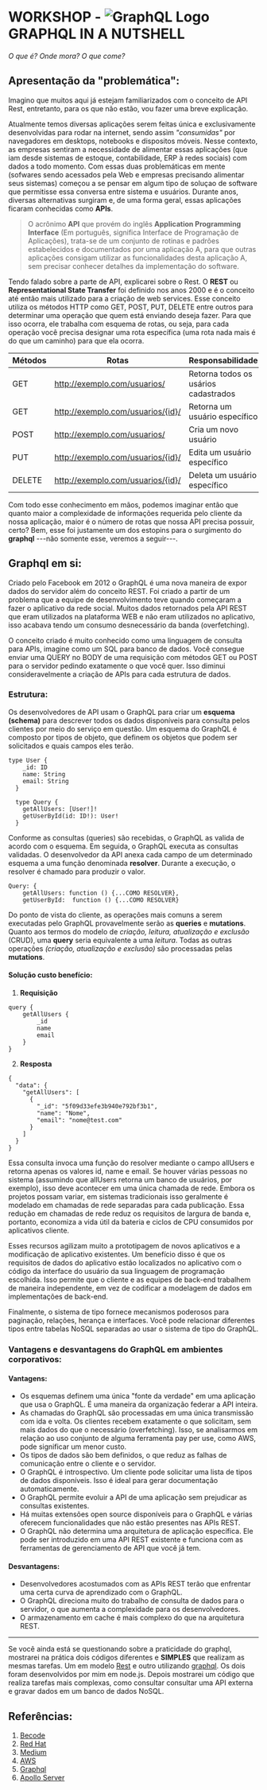 # <span style="color:'#E10098'">WORKSHOP - ![GraphQL Logo](https://graphql.org/img/logo.svg) **GRAPHQL** IN A NUTSHELL</span>

_O que é? Onde mora? O que come?_

## Apresentação da "problemática":

Imagino que muitos aqui já estejam familiarizados com o conceito de API Rest, entretanto, para os que não estão, vou fazer uma breve explicação.

Atualmente temos diversas aplicações serem feitas única e exclusivamente desenvolvidas para rodar na internet, sendo assim _"consumidas"_ por navegadores em desktops, notebooks e dispositos móveis. Nesse contexto, as empresas sentiram a necessidade de alimentar essas aplicações (que iam desde sistemas de estoque, contabilidade, ERP à redes sociais) com dados a todo momento.
Com essas duas problemáticas em mente (sofwares sendo acessados pela Web e empresas precisando alimentar seus sistemas) começou a se pensar em algum tipo de soluçao de software que permitisse essa conversa entre sistema e usuários.
Durante anos, diversas alternativas surgiram e, de uma forma geral, essas aplicações ficaram conhecidas como **APIs**.

> O acrônimo **API** que provém do inglês **Application Programming Interface** (Em português, significa Interface de Programação de Aplicações), trata-se de um conjunto de rotinas e padrões estabelecidos e documentados por uma aplicação A, para que outras aplicações consigam utilizar as funcionalidades desta aplicação A, sem precisar conhecer detalhes da implementação do software.

Tendo falado sobre a parte de API, explicarei sobre o Rest.
O **REST** ou **Representational State Transfer** foi definido nos anos 2000 e é o conceito até então mais utilizado para a criação de web services. Esse conceito utiliza os métodos HTTP como GET, POST, PUT, DELETE entre outros para determinar uma operação que quem está enviando deseja fazer.
Para que isso ocorra, ele trabalha com esquema de rotas, ou seja, para cada operação você precisa designar uma rota específica (uma rota nada mais é do que um caminho) para que ela ocorra.

| Métodos | Rotas                             | Responsabilidade                     |
| ------- | --------------------------------- | ------------------------------------ |
| GET     | http://exemplo.com/usuarios/      | Retorna todos os usários cadastrados |
| GET     | http://exemplo.com/usuarios/{id}/ | Retorna um usuário específico        |
| POST    | http://exemplo.com/usuarios/      | Cria um novo usuário                 |
| PUT     | http://exemplo.com/usuarios/{id}/ | Edita um usuário específico          |
| DELETE  | http://exemplo.com/usuarios/{id}/ | Deleta um usuário específico         |

Com todo esse conhecimento em mãos, podemos imaginar então que quanto maior a complexidade de informações requerida pelo cliente da nossa aplicação, maior é o número de rotas que nossa API precisa possuir, certo? Bem, esse foi justamente um dos estopins para o surgimento do **graphql** ---não somente esse, veremos a seguir---.

## Graphql em si:

Criado pelo Facebook em 2012 o GraphQL é uma nova maneira de expor dados do servidor além do conceito REST. Foi criado a partir de um problema que a equipe de desenvolvimento teve quando começaram a fazer o aplicativo da rede social. Muitos dados retornados pela API REST que eram utilizados na plataforma WEB e não eram utilizados no aplicativo, isso acabava tendo um consumo desnecessário da banda (overfetching).

O conceito criado é muito conhecido como uma linguagem de consulta para APIs, imagine como um SQL para banco de dados. Você consegue enviar uma QUERY no BODY de uma requisição com métodos GET ou POST para o servidor pedindo exatamente o que você quer. Isso diminui consideravelmente a criação de APIs para cada estrutura de dados.

### Estrutura:

Os desenvolvedores de API usam o GraphQL para criar um **esquema (schema)** para descrever todos os dados disponíveis para consulta pelos clientes por meio do serviço em questão. 
Um esquema do GraphQL é composto por tipos de objeto, que definem os objetos que podem ser solicitados e quais campos eles terão. 

```
type User {
    _id: ID
    name: String
    email: String
  }

  type Query {
    getAllUsers: [User!]!
    getUserById(id: ID!): User!
  }
```

Conforme as consultas (queries) são recebidas, o GraphQL as valida de acordo com o esquema. Em seguida, o GraphQL executa as consultas validadas.
O desenvolvedor da API anexa cada campo de um determinado esquema a uma função denominada **resolver**. Durante a execução, o resolver é chamado para produzir o valor.

```
Query: {
    getAllUsers: function () {...COMO RESOLVER},
    getUserById:  function () {...COMO RESOLVER}
```

Do ponto de vista do cliente, as operações mais comuns a serem executadas pelo GraphQL provavelmente serão as **queries** e **mutations**. Quanto aos termos do modelo de _criação, leitura, atualização e exclusão_ (CRUD), uma **query** seria equivalente a uma _leitura_. Todas as outras operações _(criação, atualização e exclusão)_ são processadas pelas **mutations**.

#### Solução custo benefício:

1. **Requisição**
```
query {
    getAllUsers {
        _id
        name
        email
    }
}
``` 

2. **Resposta**
```
{
  "data": {
    "getAllUsers": [
      {
        "_id": "5f09d33efe3b940e792bf3b1",
        "name": "Nome",
        "email": "nome@test.com"
      }
    ]
  }
}
```


Essa consulta invoca uma função do resolver mediante o campo allUsers e retorna apenas os valores id, name e email. Se houver várias pessoas no sistema (assumindo que allUsers retorna um banco de usuários, por exemplo), isso deve acontecer em uma única chamada de rede. Embora os projetos possam variar, em sistemas tradicionais isso geralmente é modelado em chamadas de rede separadas para cada publicação. Essa redução em chamadas de rede reduz os requisitos de largura de banda e, portanto, economiza a vida útil da bateria e ciclos de CPU consumidos por aplicativos cliente.

Esses recursos agilizam muito a prototipagem de novos aplicativos e a modificação de aplicativo existentes. Um benefício disso é que os requisitos de dados do aplicativo estão localizados no aplicativo com o código da interface do usuário da sua linguagem de programação escolhida. Isso permite que o cliente e as equipes de back-end trabalhem de maneira independente, em vez de codificar a modelagem de dados em implementações de back-end.

Finalmente, o sistema de tipo fornece mecanismos poderosos para paginação, relações, herança e interfaces. Você pode relacionar diferentes tipos entre tabelas NoSQL separadas ao usar o sistema de tipo do GraphQL.

### Vantagens e desvantagens do GraphQL em ambientes corporativos:

#### Vantagens:

* Os esquemas definem uma única "fonte da verdade" em uma aplicação que usa o GraphQL. É uma maneira da organização federar a API inteira.
* As chamadas do GraphQL são processadas em uma única transmissão com ida e volta. Os clientes recebem exatamente o que solicitam, sem mais dados do que o necessário (overfetching). Isso, se analisarmos em relação ao uso conjunto de alguma ferramenta pay per use, como AWS, pode significar um menor custo.
* Os tipos de dados são bem definidos, o que reduz as falhas de comunicação entre o cliente e o servidor. 
* O GraphQL é introspectivo. Um cliente pode solicitar uma lista de tipos de dados disponíveis. Isso é ideal para gerar documentação automaticamente.
* O GraphQL permite evoluir a API de uma aplicação sem prejudicar as consultas existentes.
* Há muitas extensões open source disponíveis para o GraphQL e várias oferecem funcionalidades que não estão presentes nas APIs REST.
* O GraphQL não determina uma arquitetura de aplicação específica. Ele pode ser introduzido em uma API REST existente e funciona com as ferramentas de gerenciamento de API que você já tem.

#### Desvantagens:

* Desenvolvedores acostumados com as APIs REST terão que enfrentar uma certa curva de aprendizado com o GraphQL.
* O GraphQL direciona muito do trabalho de consulta de dados para o servidor, o que aumenta a complexidade para os desenvolvedores.
* O armazenamento em cache é mais complexo do que na arquitetura REST.

---
Se você ainda está se questionando sobre a praticidade do graphql, mostrarei na prática dois códigos diferentes e **SIMPLES** que realizam as mesmas tarefas. Um em modelo [Rest](test-rest/index.js) e outro utilizando [graphql](test-graphql/index.js/index.js). Os dois foram desenvolvidos por mim em node.js.
Depois mostrarei um código que realiza tarefas mais complexas, como consultar consultar uma API externa e gravar dados em um banco de dados NoSQL.

## Referências:

1. [Becode](https://becode.com.br/o-que-e-api-rest-e-restful/)
2. [Red Hat](https://www.redhat.com/pt-br/topics/api/what-is-graphql)
3. [Medium](https://medium.com/@jcc0xp/graphql-vs-rest-pensando-de-uma-forma-inovadora-a89c0d514a0d)
4. [AWS](https://docs.aws.amazon.com/pt_br/appsync/latest/devguide/graphql-overview.html)
5. [Graphql](https://graphql.org/)
6. [Apollo Server](https://www.apollographql.com/)
